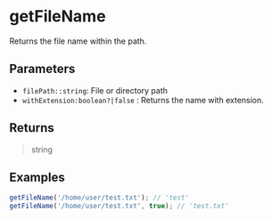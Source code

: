 # getFileName <Lang js dart />

<NodeRequired en />

Returns the file name within the path.

## Parameters

- `filePath::string`: File or directory path
- `withExtension:boolean?|false` <DartNamed />: Returns the name with extension.

## Returns

> string

## Examples

```javascript
getFileName('/home/user/test.txt'); // 'test'
getFileName('/home/user/test.txt', true); // 'test.txt'
```

